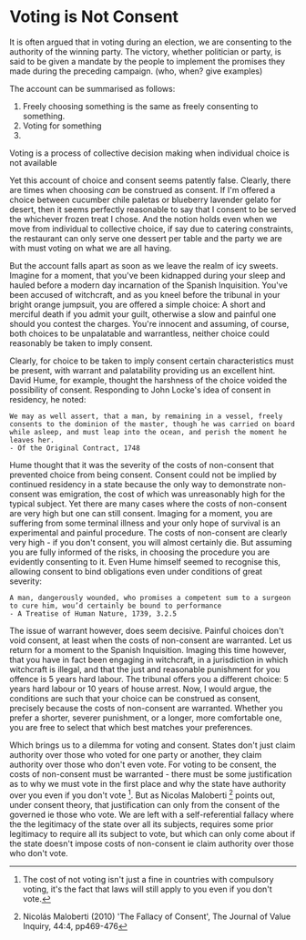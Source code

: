Voting is Not Consent
=====================  

It is often argued that in voting during an election, we are consenting to the authority of the winning party.  The victory, whether politician or party, is said to be given a mandate by the people to implement the promises they made during the preceding campaign.  (who, when? give examples)

The account can be summarised as follows:

1.  Freely choosing something is the same as freely consenting to something.
2.	Voting for something 
3.

Voting is a process of collective decision making when individual choice is not available

Yet this account of choice and consent seems patently false.  Clearly, there are times when choosing _can_ be construed as consent.  If I'm offered a choice between cucumber chile paletas or blueberry lavender gelato for desert, then it seems perfectly reasonable to say that I consent to be served the whichever frozen treat I chose.  And the notion holds even when we move from individual to collective choice, if say due to catering constraints, the restaurant can only serve one dessert per table and the party we are with must voting on what we are all having.

But the account falls apart as soon as we leave the realm of icy sweets.  Imagine for a moment, that you've been kidnapped during your sleep and hauled before a modern day incarnation of the Spanish Inquisition.  You've been accused of witchcraft, and as you kneel before the tribunal in your bright orange jumpsuit, you are offered a simple choice: A short and merciful death if you admit your guilt, otherwise a slow and painful one should you contest the charges.  You're innocent and assuming, of course, both choices to be unpalatable and warrantless, neither choice could reasonably be taken to imply consent.

Clearly, for choice to be taken to imply consent certain characteristics must be present, with warrant and palatability providing us an excellent hint.  David Hume, for example, thought the harshness of the choice voided the possibility of consent.  Responding to John Locke's idea of consent in residency, he noted:

	We may as well assert, that a man, by remaining in a vessel, freely consents to the dominion of the master, though he was carried on board while asleep, and must leap into the ocean, and perish the moment he leaves her.
	- Of the Original Contract, 1748

Hume thought that it was the severity of the costs of non-consent that prevented choice from being consent.  Consent could not be implied by continued residency in a state because the only way to demonstrate non-consent was emigration, the cost of which was unreasonably high for the typical subject.  Yet there are many cases where the costs of non-consent are very high but one can still consent.  Imaging for a moment, you are suffering from some terminal illness and your only hope of survival is an experimental and painful procedure.  The costs of non-consent are clearly very high - if you don't consent, you will almost certainly die.  But assuming you are fully informed of the risks, in choosing the procedure you are evidently consenting to it.  Even Hume himself seemed to recognise this, allowing consent to bind obligations even under conditions of great severity:

	A man, dangerously wounded, who promises a competent sum to a surgeon to cure him, wou’d certainly be bound to performance
	- A Treatise of Human Nature, 1739, 3.2.5

The issue of warrant however, does seem decisive.  Painful choices don't void consent, at least when the costs of non-consent are warranted.  Let us return for a moment to the Spanish Inquisition.  Imaging this time however, that you have in fact been engaging in witchcraft, in a jurisdiction in which witchcraft is illegal, and that the just and reasonable punishment for you offence is 5 years hard labour.  The tribunal offers you a different choice: 5 years hard labour or 10 years of house arrest.  Now, I would argue, the conditions are such that your choice can be construed as consent, precisely because the costs of non-consent are warranted.  Whether you prefer a shorter, severer punishment, or a longer, more comfortable one, you are free to select that which best matches your preferences.

Which brings us to a dilemma for voting and consent.  States don't just claim authority over those who voted for one party or another, they claim authority over those who don't even vote.  For voting to be consent, the costs of non-consent must be warranted - there must be some justification as to why we must vote in the first place and why the state have authority over you even if you don't vote [^1]. But as Nicolas Maloberti [^2] points out, under consent theory, that justification can only from the consent of the governed ie those who vote.  We are left with a self-referential fallacy where the the legitimacy of the state over all its subjects, requires some prior legitimacy to require all its subject to vote, but which can only come about if the state doesn't impose costs of non-consent ie claim authority over those who don't vote. 

[^1]: The cost of not voting isn't just a fine in countries with compulsory voting, it's the fact that laws will still apply to you even if you don't vote.

[^2]: Nicolás Maloberti (2010) 'The Fallacy of Consent', The Journal of Value Inquiry, 44:4, pp469-476